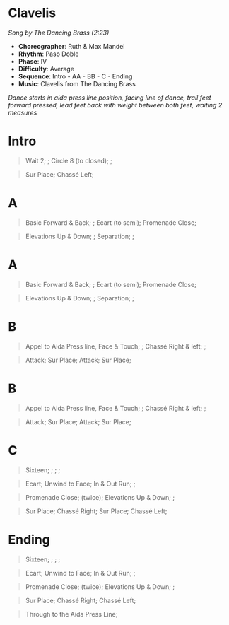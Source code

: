 # Clavelis
*Song by The Dancing Brass (2:23)*

* **Choreographer**: Ruth & Max Mandel
* **Rhythm**: Paso Doble
* **Phase**: IV
* **Difficulty**: Average
* **Sequence**: Intro - AA - BB - C - Ending
* **Music**: Clavelis from The Dancing Brass

*Dance starts in aida press line position, facing line of dance, trail feet forward pressed, lead feet back with weight between both feet, waiting 2 measures*

# Intro

> Wait 2; ; Circle 8 (to closed); ; 

> Sur Place; Chassé Left; 

# A

> Basic Forward & Back; ; Ecart (to semi); Promenade Close;

> Elevations Up & Down; ; Separation; ;

# A

> Basic Forward & Back; ; Ecart (to semi); Promenade Close;

> Elevations Up & Down; ; Separation; ;

# B 

> Appel to Aida Press line, Face & Touch; ; Chassé Right & left; ; 

> Attack; Sur Place; Attack; Sur Place;

# B 

> Appel to Aida Press line, Face & Touch; ; Chassé Right & left; ; 

> Attack; Sur Place; Attack; Sur Place;

# C

> Sixteen; ; ; ; 

> Ecart; Unwind to Face; In & Out Run; ;

> Promenade Close; (twice); Elevations Up & Down; ;

> Sur Place; Chassé Right; Sur Place; Chassé Left;


# Ending

> Sixteen; ; ; ; 

> Ecart; Unwind to Face; In & Out Run; ;

> Promenade Close; (twice); Elevations Up & Down; ;

> Sur Place; Chassé Right; Chassé Left;

> Through to the Aida Press Line;

<meta name="x:audio-file" content="t/The Dancing Brass/The Dancing Brass - Clavelis.mp3">